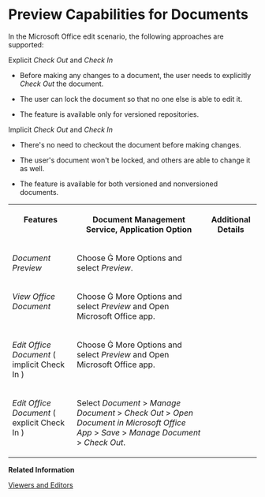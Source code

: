 <!-- loio7e01ada5591f419ab8d3689164d69b8a -->

<link rel="stylesheet" type="text/css" href="../../css/sap-icons.css"/>

# Preview Capabilities for Documents

In the Microsoft Office edit scenario, the following approaches are supported:

Explicit *Check Out* and *Check In*

-   Before making any changes to a document, the user needs to explicitly *Check Out* the document.

-   The user can lock the document so that no one else is able to edit it.

-   The feature is available only for versioned repositories.


Implicit *Check Out* and *Check In*

-   There's no need to checkout the document before making changes.

-   The user's document won't be locked, and others are able to change it as well.

-   The feature is available for both versioned and nonversioned documents.



<table>
<tr>
<th valign="top">

Features

</th>
<th valign="top">

Document Management Service, Application Option

</th>
<th valign="top">

Additional Details

</th>
</tr>
<tr>
<td valign="top">

*Document Preview*

</td>
<td valign="top">

Choose <span class="SAP-icons-V5"></span> More Options and select *Preview*.

</td>
<td valign="top">

 

</td>
</tr>
<tr>
<td valign="top">

*View Office Document*

</td>
<td valign="top">

Choose <span class="SAP-icons-V5"></span> More Options and select *Preview* and Open Microsoft Office app.

</td>
<td valign="top">

 

</td>
</tr>
<tr>
<td valign="top">

*Edit Office Document* \( implicit Check In \)

</td>
<td valign="top">

Choose <span class="SAP-icons-V5"></span> More Options and select *Preview* and Open Microsoft Office app.

</td>
<td valign="top">

 

</td>
</tr>
<tr>
<td valign="top">

*Edit Office Document* \( explicit Check In \)

</td>
<td valign="top">

Select *Document* \> *Manage Document* \> *Check Out* \> *Open Document in Microsoft Office App* \> *Save* \> *Manage Document* \> *Check Out*.

</td>
<td valign="top">

 

</td>
</tr>
</table>

**Related Information**  


[Viewers and Editors](../../integration-option-guide/viewers-and-editors-512659a.md "Depending on the file type, clicking the file opens a preview or downloads the file.")

